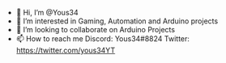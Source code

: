 - 👋 Hi, I’m @Yous34
- 👀 I’m interested in Gaming, Automation and Arduino projects
- 💞️ I’m looking to collaborate on Arduino Projects
- 📫 How to reach me Discord: Yous34#8824 Twitter: https://twitter.com/yous34YT
